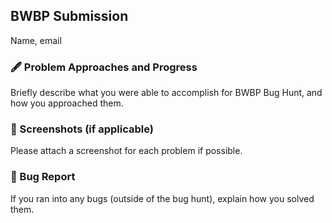 ## BWBP Submission

Name, email

### 🖋  Problem Approaches and Progress

Briefly describe what you were able to accomplish for BWBP Bug Hunt, and how you approached them.

### 🤳 Screenshots (if applicable)

Please attach a screenshot for each problem if possible.

### 🐞 Bug Report

If you ran into any bugs (outside of the bug hunt), explain how you solved them.